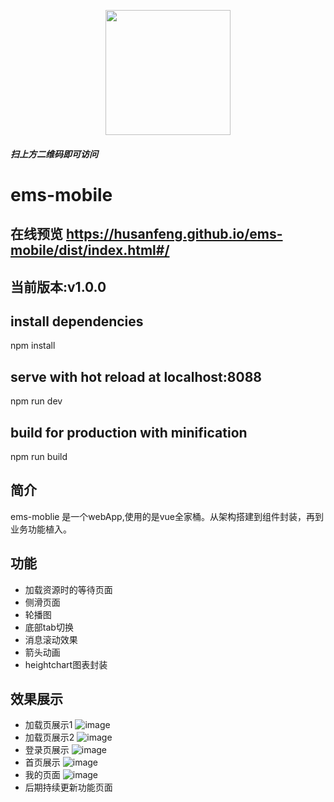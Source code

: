 <p align="center">
    <a href="https://husanfeng.github.io/ems-mobile/dist/index.html#/">
        <img width="200" src="https://github.com/husanfeng/ems-mobile/blob/master/static/showPage/sweep-code.jpg?raw=true">
    </a>
  
   
</p>
<p align="center">
    
  <h5>扫上方二维码即可访问</h5>
   
</p>

# ems-mobile
## 在线预览 https://husanfeng.github.io/ems-mobile/dist/index.html#/
## 当前版本:v1.0.0
## install dependencies
npm install
## serve with hot reload at localhost:8088
npm run dev
## build for production with minification
npm run build
## 简介
ems-moblie 是一个webApp,使用的是vue全家桶。从架构搭建到组件封装，再到业务功能植入。
## 功能
- 加载资源时的等待页面
- 侧滑页面
- 轮播图
- 底部tab切换
- 消息滚动效果
- 箭头动画
- heightchart图表封装
## 效果展示
- 加载页展示1
![image](https://github.com/husanfeng/ems-mobile/blob/master/static/showPage/loading-page1.png?raw=true)
- 加载页展示2
![image](https://github.com/husanfeng/ems-mobile/blob/master/static/showPage/loading-page2.png?raw=true)
- 登录页展示
![image](https://github.com/husanfeng/ems-mobile/blob/master/static/showPage/login-page.png?raw=true)
- 首页展示
![image](https://github.com/husanfeng/ems-mobile/blob/master/static/showPage/home-page.png?raw=true)
- 我的页面
![image](https://github.com/husanfeng/ems-mobile/blob/master/static/showPage/my-page.png?raw=true)
- 后期持续更新功能页面
